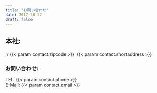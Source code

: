 ```yaml
---
title: "お問い合わせ"
date: 2017-10-27
draft: false
---
```


## 本社:

〒{{< param contact.zipcode >}}&nbsp;&nbsp;{{< param contact.shortaddress >}}



### お問い合わせ:

TEL: {{< param contact.phone >}}  
E-Mail: {{< param contact.email >}}

